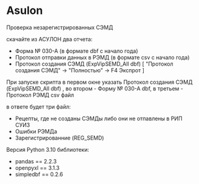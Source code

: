 # Asulon
Проверка незарегистрированных СЭМД

скачайте из АСУЛОН два отчета:
- Форма № 030-А (в формате dbf c начало года)
- Протокол отправки данных в РЭМД (в формате csv c начало года)
- Протокол создания СЭМД (ExpVipSEMD_All dbf) [ "Протокол создания СЭМД" -> "Полностью" -> F4 Экспрот ]
 
При запуске скрипта 
в первом окне указать Протокол создания СЭМД (ExpVipSEMD_All dbf) , 
во втором - Форму № 030-А dbf, 
в третьем - Протокол РЭМД csv файл

в ответе будет три файл:
-   Рецепты, где не созданы СЭМДы либо они не отпавлены в РИП СУИЗ
-   Ошибки РЭМДа
-   Зарегистрированние (REG_SEMD)
   
Версия Python 3.10
библиотеки:
- pandas == 2.2.3
- openpyxl == 3.1.3
- simpledbf == 0.2.6

